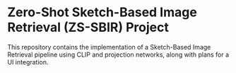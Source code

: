 # Zero-Shot Sketch-Based Image Retrieval (ZS-SBIR) Project

This repository contains the implementation of a Sketch-Based Image Retrieval pipeline using CLIP and projection networks, along with plans for a UI integration.
